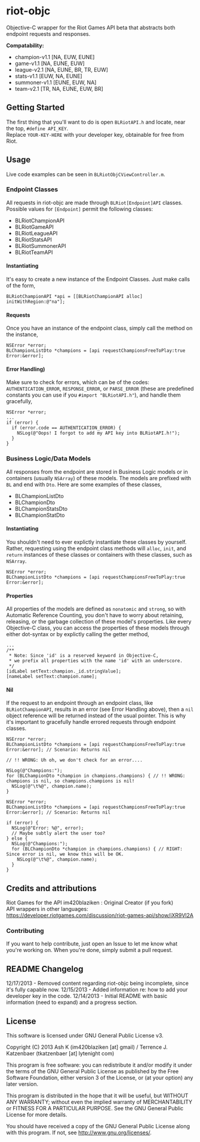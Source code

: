 riot-objc
=========
Objective-C wrapper for the Riot Games API beta that abstracts both endpoint requests and responses.  

**Compatability:**  
 * champion-v1.1 [NA, EUW, EUNE]
 * game-v1.1 [NA, EUNE, EUW]
 * league-v2.1 [NA, EUNE, BR, TR, EUW]
 * stats-v1.1 [EUW, NA, EUNE]
 * summoner-v1.1 [EUNE, EUW, NA]
 * team-v2.1 [TR, NA, EUNE, EUW, BR]

Getting Started
---------------
The first thing that you'll want to do is open `BLRiotAPI.h` and locate, near the top, `#define API_KEY`.  
Replace `YOUR-KEY-HERE` with your developer key, obtainable for free from Riot.  

Usage
-----
Live code examples can be seen in `BLRiotObjCViewController.m`.

### Endpoint Classes
All requests in riot-objc are made through `BLRiot[Endpoint]API` classes. Possible values for `[Endpoint]` permit the following classes:

 * BLRiotChampionAPI
 * BLRiotGameAPI
 * BLRiotLeagueAPI
 * BLRiotStatsAPI
 * BLRiotSummonerAPI
 * BLRiotTeamAPI

#### Instantiating
It's easy to create a new instance of the Endpoint Classes. Just make calls of the form,
```objc
BLRiotChampionAPI *api = [[BLRiotChampionAPI alloc] initWithRegion:@"na"];
```

#### Requests
Once you have an instance of the endpoint class, simply call the method on the instance,
```objc
NSError *error;
BLChampionListDto *champions = [api requestChampionsFreeToPlay:true Error:&error];
```

#### Error Handling)
Make sure to check for errors, which can be of the codes: `AUTHENTICATION_ERROR`, `RESPONSE_ERROR`, or `PARSE_ERROR` (these are predefined constants you can use if you `#import "BLRiotAPI.h"`), and handle them gracefully,
```objc
NSError *error;
...
if (error) {
  if (error.code == AUTHENTICATION_ERROR) {
    NSLog(@"Oops! I forgot to add my API key into BLRiotAPI.h!");
  }
}
```

### Business Logic/Data Models
All responses from the endpoint are stored in Business Logic models or in containers (usually `NSArray`) of these models. The models are prefixed with `BL` and end with `Dto`. Here are some examples of these classes,

 * BLChampionListDto
 * BLChampionDto
 * BLChampionStatsDto
 * BLChampionStatDto

#### Instantiating
You shouldn't need to ever explictly instantiate these classes by yourself. Rather, requesting using the endpoint class methods will `alloc`, `init`, and `return` instances of these classes or containers with these classes, such as `NSArray`.

```objc
NSError *error;
BLChampionListDto *champions = [api requestChampionsFreeToPlay:true Error:&error];
```

#### Properties
All properties of the models are defined as `nonatomic` and `strong`, so with Automatic Reference Counting, you don't have to worry about retaining, releasing, or the garbage collection of these model's properties. Like every Objective-C class, you can access the properties of these models through either dot-syntax or by explictly calling the getter method,

```objc
...
/**
 * Note: Since 'id' is a reserved keyword in Objective-C,
 * we prefix all properties with the name 'id' with an underscore.
 */
[idLabel setText:champion._id.stringValue];
[nameLabel setText:champion.name];
```

#### Nil
If the request to an endpoint through an endpoint class, like `BLRiotChampionAPI`, results in an error (see Error Handling above), then a `nil` object reference will be returned instead of the usual pointer. This is why it's important to gracefully handle errored requests through endpoint classes.

```objc
NSError *error;
BLChampionListDto *champions = [api requestChampionsFreeToPlay:true Error:&error]; // Scenario: Returns nil

// !! WRONG: Uh oh, we don't check for an error....

NSLog(@"Champions:");
for (BLChampionDto *champion in champions.champions) { // !! WRONG: champions is nil, so champions.champions is nil!
  NSLog(@"\t%@", champion.name);
}
```

```objc
NSError *error;
BLChampionListDto *champions = [api requestChampionsFreeToPlay:true Error:&error]; // Scenario: Returns nil

if (error) {
  NSLog(@"Error: %@", error);
  // Maybe subtly alert the user too?
} else {
  NSLog(@"Champions:");
  for (BLChampionDto *champion in champions.champions) { // RIGHT: Since error is nil, we know this will be OK.
    NSLog(@"\t%@", champion.name);
  }
}
```

Credits and attributions
----------------------
Riot Games for the API
im420blaziken : Original Creator (if you fork)  
API wrappers in other languages: https://developer.riotgames.com/discussion/riot-games-api/show/iXR9Vl2A

### Contributing
If you want to help contribute, just open an Issue to let me know what you're working on. When you're done, simply submit a pull request.

README Changelog
----------------
12/17/2013 - Removed content regarding riot-objc being incomplete, since it's fully capable now.
12/15/2013 - Added information re: how to add your developer key in the code.
12/14/2013 - Initial README with basic information (need to expand) and a progress section.

License
-------
This software is licensed under GNU General Public License v3.

Copyright (C) 2013 Ash K (im420blaziken [at] gmail) / Terrence J. Katzenbaer (tkatzenbaer [at] lytenight com)

This program is free software: you can redistribute it and/or modify
it under the terms of the GNU General Public License as published by
the Free Software Foundation, either version 3 of the License, or
(at your option) any later version.

This program is distributed in the hope that it will be useful,
but WITHOUT ANY WARRANTY; without even the implied warranty of
MERCHANTABILITY or FITNESS FOR A PARTICULAR PURPOSE. See the
GNU General Public License for more details.

You should have received a copy of the GNU General Public License
along with this program. If not, see http://www.gnu.org/licenses/.
